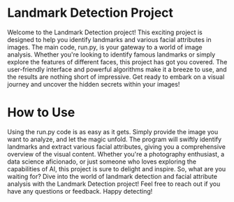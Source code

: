# Landmark Detection Project
Welcome to the Landmark Detection project! This exciting project is designed to help you identify landmarks and various facial attributes in images. The main code, run.py, is your gateway to a world of image analysis. Whether you're looking to identify famous landmarks or simply explore the features of different faces, this project has got you covered. The user-friendly interface and powerful algorithms make it a breeze to use, and the results are nothing short of impressive. Get ready to embark on a visual journey and uncover the hidden secrets within your images!
# How to Use
Using the run.py code is as easy as it gets. Simply provide the image you want to analyze, and let the magic unfold. The program will swiftly identify landmarks and extract various facial attributes, giving you a comprehensive overview of the visual content. Whether you're a photography enthusiast, a data science aficionado, or just someone who loves exploring the capabilities of AI, this project is sure to delight and inspire. So, what are you waiting for? Dive into the world of landmark detection and facial attribute analysis with the Landmark Detection project!
Feel free to reach out if you have any questions or feedback. Happy detecting!
